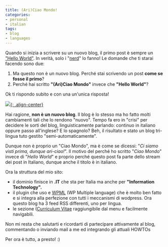 ```yaml
---
title: (Ari)Ciao Mondo!
categories:
- personal
- italian
tags:
- blog
- languages
---
```

Quando si inizia a scrivere su un nuovo blog, il primo post è sempre un
["Hello World"](http://it.wikipedia.org/wiki/Hello_world). In verità, solo i
"[nerd](http://it.wikipedia.org/wiki/Nerd)" lo fanno! Le domande che ti starai
facendo sono due:

  1. Ma questo non è un nuovo blog. Perché stai scrivendo un post **come se fosse il primo**?
  2. Perché hai scritto **"(Ari)Ciao Mondo"** invece che **"Hello World"**?
  
Ok ti rispondo subito e con una un'unica risposta!

[![]({{site.url}}/assets/images/Italy_flag.gif){: .align-center}]({{site.url}}/assets/images/Italy_flag.gif)
  
Hai ragione, **non è un nuovo blog**. Il blog è lo stesso ma ho fatto molti
cambiamenti tali che lo rendono "nuovo". Tempo fa ero in "crisi" per decidere
le sorti del blog, linguisticamente parlando: continuo in italiano oppure
passo all'inglese? E lo spagnolo? Beh, il risultato e stato un blog tri-lingua
tuto gestito "semi-automaticamente".

Dunque non è proprio un "Ciao Mondo", ma è come se dicessi: "_Ci siamo visti
prima, dunque ari-ciao!_". Il motivo del perché ho scritto "_Ciao Mondo_"
invece di "_Hello World_" e proprio perché questo post fa parte dello stream
dei post in Italiano, dunque anche il titolo è in italiano.

Ora la struttura del mio sito:

  * il dominio finisce in **.IT** che sta per Italia ma anche per **"Information Technology".**
  * il plugin che uso e [WPML](http://wpml.org) (WP Multiple language) che è molto ben fatto e si integra alla perfezione con tutti i meccanismi di wodpress. Ora questo blog ha 3 feed RSS differenti, uno per lingua.
  * le sezione ([Curriculum Vitae]({{site.url}}/cv/) raggiungibile dal menu e facilmente navigabili.
  
Non mi resta che salutarti e ricordarti di partecipare attivamente al blog,
commentando o inviando mail a me ed integrando gli attuali HOWTOs

Per ora è tutto, a presto! :)
